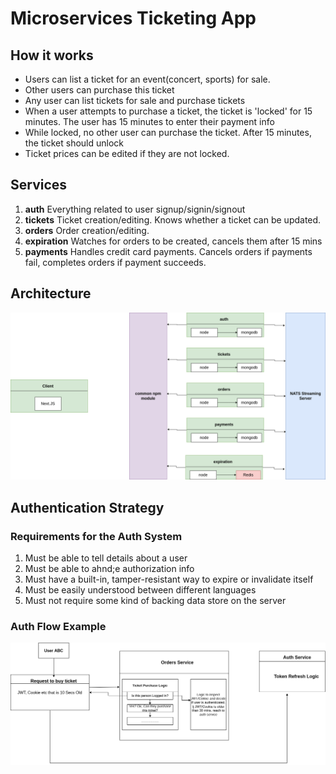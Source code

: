 # Microservices Ticketing App
## How it works
-   Users can list a ticket for an event(concert, sports) for sale.
-   Other users can purchase this ticket
-   Any user   can list tickets for sale and purchase tickets
-   When a user attempts to purchase a ticket, the ticket is 'locked' for 15 minutes. The user has 15 minutes to enter their payment info
-   While locked, no other user can purchase the ticket. After 15 minutes, the ticket should unlock
-   Ticket prices can be edited if they are not locked.

## Services
1. **auth** Everything related to user signup/signin/signout
2. **tickets** Ticket creation/editing. Knows whether a ticket can be updated.
3. **orders** Order creation/editing.
4. **expiration** Watches for orders to be created, cancels them after 15 mins
5. **payments** Handles credit card payments. Cancels orders if payments fail, completes orders if payment succeeds.

## Architecture

![Services and Architecture](images/architecture.png)

## Authentication Strategy
### Requirements for the Auth System
1. Must be able to tell details about a user
2. Must be able to ahnd;e authorization info
3. Must have a built-in, tamper-resistant way to expire or invalidate itself
4. Must be easily understood between different languages
5. Must not require some kind of backing data store on the server

### Auth Flow Example
![Services and Architecture](images/authentication.drawio.png)